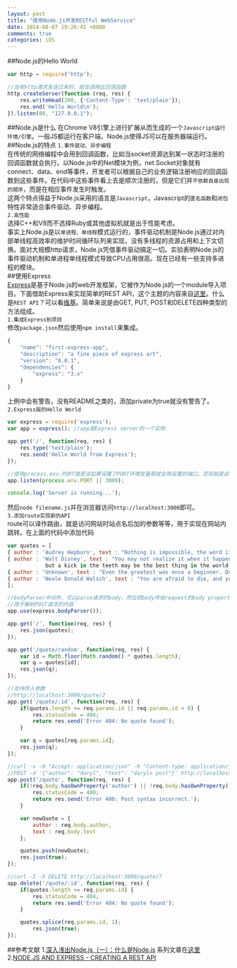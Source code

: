 ```yaml
---
layout: post
title: "使用Node.js开发RESTful WebService"
date: 2014-08-07 19:26:41 +0800
comments: true
categories: iOS
---
```

<!--more-->
##Node.js的Hello World
```javascript
var http = require('http');

//当有http请求发送过来时，就会调用此回调函数
http.createServer(function (req, res) {
    res.writeHead(200, {'Content-Type': 'text/plain'});
    res.end('Hello World\n');
}).listen(80, "127.0.0.1");
```
##Node.js是什么
在Chrome V8引擎上进行扩展从而生成的一个`Javascript运行环境/引擎`。一般JS都运行在客户端，Node.js使得JS可以在服务器端运行。
##Node.js的特点
`1.事件驱动、异步编程`  
在传统的网络编程中会用到回调函数，比如当socket资源达到某一状态时注册的回调函数就会执行。以Node.js中的Net模块为例，net.Socket对象就有connect、data、end等事件，开发者可以根据自己的业务逻辑注册响应的回调函数到这些事件。在代码中这些事件看上去是顺次注册的，但是它们并`不依赖自身出现的顺序`，而是在相应事件发生时触发。  
这两个特点得益于Node.js采用的语言是`Javascript`，Javascript的`匿名函数`和`闭包`特性非常适合事件驱动、异步编程。  
`2.高性能`  
选择C++和V8而不选择Ruby或其他虚拟机就是出于性能考虑。  
事实上Node.js是以`单进程、单线程`模式运行的，事件驱动机制是Node.js通过对内部单线程高效率的维护时间循环队列来实现，没有多线程的资源占用和上下文切换。面对大规模http请求，Node.js凭借事件驱动搞定一切。实验表明Node.js的事件驱动机制和单进程单线程模式导致CPU占用很高。现在已经有一些支持多进程的模块。  
##使用Express  
[Express](http://expressjs.com/)是基于Node.js的web开发框架，它被作为Node.js的一个module导入项目。下面借助Express来实现简单的REST API，这个主题的内容来自[这里](http://blog.modulus.io/nodejs-and-express-create-rest-api)。什么是`REST API`？可以看[维基](https://en.wikipedia.org/wiki/Representational_state_transfer#RESTful_web_APIs)。简单来说是由GET, PUT, POST和DELETE四种类型的方法组成。  
`1.集成Express到项目`  
修改`package.json`然后使用`npm install`来集成。
```javascript
{
    "name": "first-express-app",
    "description": "a fine piece of express art",
    "version": "0.0.1",
    "dependencies": {
        "express": "3.x"
    }
}
```
上例中会有警告，没有README之类的，添加private为true就没有警告了。  
`2.Express版的Hello World`  
```javascript
var express = require('express');
var app = express(); //app是Express server的一个实例

app.get('/', function(req, res) {
    res.type('text/plain');
    res.send('Hello World from Express');
});

//使用process.env.PORT就是说如果设置了PORT环境变量那就会用设置的端口，否则就是自己设定的3000
app.listen(process.env.PORT || 3000);

console.log('Server is running...');
```
然后`node filename.js`并在浏览器访问`http://localhost:3000`即可。  
`3.添加route实现新的API`  
route可以译作路由，就是访问网站时站点名后加的参数等等，用于实现在网站内跳转。在上面的代码中添加代码
```javascript
var quotes = [
{ author : 'Audrey Hepburn', text : "Nothing is impossible, the word itself says 'I'm possible'!"},
{ author : 'Walt Disney', text : "You may not realize it when it happens,  
            but a kick in the teeth may be the best thing in the world for you"},
{ author : 'Unknown', text : "Even the greatest was once a beginner. Don't be afraid to take that first step."},
{ author : 'Neale Donald Walsch', text : "You are afraid to die, and you're afraid to live. What a way to exist."}
];

//bodyParser中间件，可以parse请求的body，然后把body传给request的body property
//用于解析POST请求的内容
app.use(express.bodyParser());

app.get('/', function(req, res) {
    res.json(quotes);
});

app.get('/quote/random', function(req, res) {
    var id = Math.floor(Math.random() * quotes.length);
    var q = quotes[id];
    res.json(q);
});

//支持传入参数
//http://localhost:3000/quote/2
app.get('/quote/:id', function(req, res) {
    if(quotes.length <= req.params.id || req.params.id < 0) {
        res.statusCode = 404;
        return res.send('Error 404: No quote found');
    }

    var q = quotes[req.params.id];
    res.json(q);
});

//curl -v -H "Accept: application/json" -H "Content-type: application/json" -X  
//POST -d '{"author": "daryl", "text": "daryls post"}' http://localhost:3000/quote/
app.post('/quote', function(req, res) {
    if(!req.body.hasOwnProperty('author') || !req.body.hasOwnProperty('text')) {
        res.statusCode = 400;
        return res.send('Error 400: Post syntax incorrect.');
    }

    var newQuote = {
        author : req.body.author,
        text : req.body.text
    }; 

    quotes.push(newQuote);
    res.json(true);
});

//curl -I -X DELETE http://localhost:3000/quote/7
app.delete('/quote/:id', function(req, res) {
    if(quotes.length <= req.params.id) {
        res.statusCode = 404;
        return res.send('Error 404: No quote found');
    }

    quotes.splice(req.params.id, 1);
        res.json(true);
});
```





##参考文献
1.[深入浅出Node.js（一）：什么是Node.js](http://www.infoq.com/cn/articles/what-is-nodejs)  系列文章在[这里](http://www.infoq.com/cn/master-nodejs)  
2.[NODE.JS AND EXPRESS - CREATING A REST API](http://blog.modulus.io/nodejs-and-express-create-rest-api)  


